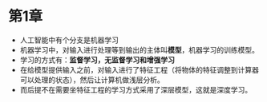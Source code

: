 # 第1章
- 人工智能中有个分支是机器学习
- 机器学习中，对输入进行处理等到输出的主体叫**模型**，机器学习的训练模型。
- 学习的方式有：**监督学习，无监督学习和增强学习**
- 在给模型提供输入之前，对输入进行了特征工程（将物体的特征调整到计算器可以处理的状态），然后让计算机做浅层分析。
- 而后提不在需要坐特征工程的学习方式采用了深层模型，这就是深度学习。
